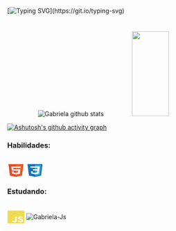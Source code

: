 [![Typing SVG](https://readme-typing-svg.herokuapp.com/?color=c9d1d9&size=35&center=true&vCenter=true&width=1000&lines=Olá,+sou+a+Gabriela!)](https://git.io/typing-svg)

#

<div align="center">  
  <img width="49%" height="195px" src="https://github-readme-stats.vercel.app/api?username=gabrielagqueiroz&show_icons=true&count_private=true&hide_border=true&title_color=B22222&icon_color=B22222&text_color=c9d1d9&bg_color=0d1117" alt="Gabriela  github stats" /> 
  <img width="41%" height="195px" src="https://github-readme-stats.vercel.app/api/top-langs/?username=gabrielagqueiroz&layout=compact&hide_border=true&title_color=B22222&text_color=ff91a4&bg_color=0d1117" />
</div>



[![Ashutosh's github activity graph](https://github-readme-activity-graph.cyclic.app/graph?username=gabrielagqueiroz&bg_color=0d1117&color=B22222&line=B22222&point=FFA07A&area=true&hide_border=true)](https://github.com/ashutosh00710/github-readme-activity-graph)

  
 ### Habilidades:
 
<div style="display: inline_block"><br>
  <img align="center" alt="Gabriela-HTML" height="30" width="40" src="https://raw.githubusercontent.com/devicons/devicon/master/icons/html5/html5-original.svg">
  <img align="center" alt="Gabriela-CSS" height="30" width="40" src="https://raw.githubusercontent.com/devicons/devicon/master/icons/css3/css3-original.svg">
</div>


### Estudando:
<div style="display: inline_block"><br>
  <img align="center" alt="Gabriela-Js" height="30" width="40" src="https://raw.githubusercontent.com/devicons/devicon/master/icons/javascript/javascript-plain.svg">
  <img align="center" alt="Gabriela-Js" height="50" width="60" src="https://cdn.jsdelivr.net/gh/devicons/devicon/icons/java/java-original-wordmark.svg">
</div>

</div>          


